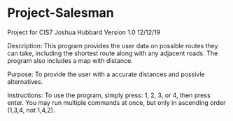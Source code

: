 # Project-Salesman
Project for CIS7
Joshua Hubbard
Version 1.0
12/12/19

Description: This program provides the user data on possible routes they can take, 
including the shortest route along with any adjacent roads. The program also includes a map with distance.

Purpose: To provide the user with a accurate distances and possivle alternatives.

Instructions: To use the program, simply press: 1, 2, 3, or 4, then press enter. You may run multiple commands at once,
but only in ascending order (1,3,4, not 1,4,2).
